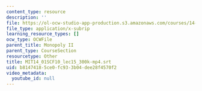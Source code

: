 ```yaml
---
content_type: resource
description: ''
file: https://ol-ocw-studio-app-production.s3.amazonaws.com/courses/14-01sc-principles-of-microeconomics-fall-2011/b81474185ce0fc933b04dee28f4570f2_MIT14_01SCF10_lec15_300k-mp4.srt
file_type: application/x-subrip
learning_resource_types: []
ocw_type: OCWFile
parent_title: Monopoly II
parent_type: CourseSection
resourcetype: Other
title: MIT14_01SCF10_lec15_300k-mp4.srt
uid: b8147418-5ce0-fc93-3b04-dee28f4570f2
video_metadata:
  youtube_id: null
---
```

